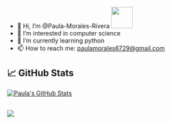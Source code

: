 - 👋 Hi, I’m @Paula-Morales-Rivera <img src="https://c.tenor.com/DTeUgR48EJoAAAAi/nerd-monkey-monkey.gif" width="50" height="50" />
- 👀 I’m interested in computer science 
- 🌱 I’m currently learning python
- 📫 How to reach me: paulamorales6729@gmail.com
## &#x1f4c8; GitHub Stats
<a href="https://github.com/paula-morales-rivera/paula-morales-rivera">
  <img align="center" src="https://github-readme-stats.vercel.app/api?username=paula-morales-rivera&show_icons=true&line_height=27&count_private=true&title_color=ffffff&text_color=c9cacc&icon_color=2bbc8a&bg_color=141414" alt="Paula's GitHub Stats" />
</a>
<br>
<br>

<img align="center" src="https://github-readme-stats.vercel.app/api/top-langs/?username=paula-morales-rivera&layout=compact&card_width=443&show_icons=true&show_icons=true&theme=dark&hide_border=false"/><br>
